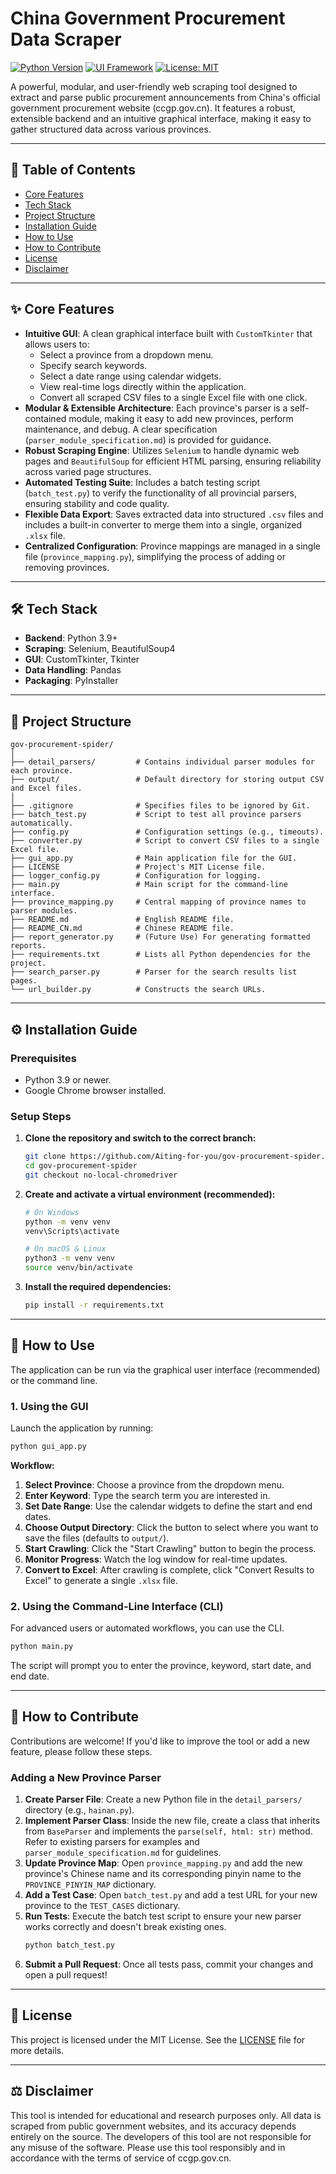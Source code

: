 # China Government Procurement Data Scraper

[![Python Version](https://img.shields.io/badge/python-3.9+-blue.svg)](https://www.python.org/downloads/)
[![UI Framework](https://img.shields.io/badge/UI-CustomTkinter-blue)](https://github.com/TomSchimansky/CustomTkinter)
[![License: MIT](https://img.shields.io/badge/License-MIT-yellow.svg)](https://opensource.org/licenses/MIT)

A powerful, modular, and user-friendly web scraping tool designed to extract and parse public procurement announcements from China's official government procurement website (ccgp.gov.cn). It features a robust, extensible backend and an intuitive graphical interface, making it easy to gather structured data across various provinces.

---

## 📖 Table of Contents

- [Core Features](#-core-features)
- [Tech Stack](#-tech-stack)
- [Project Structure](#-project-structure)
- [Installation Guide](#-installation-guide)
- [How to Use](#-how-to-use)
- [How to Contribute](#-how-to-contribute)
- [License](#-license)
- [Disclaimer](#-disclaimer)

---

## ✨ Core Features

- **Intuitive GUI**: A clean graphical interface built with `CustomTkinter` that allows users to:
  - Select a province from a dropdown menu.
  - Specify search keywords.
  - Select a date range using calendar widgets.
  - View real-time logs directly within the application.
  - Convert all scraped CSV files to a single Excel file with one click.
- **Modular & Extensible Architecture**: Each province's parser is a self-contained module, making it easy to add new provinces, perform maintenance, and debug. A clear specification (`parser_module_specification.md`) is provided for guidance.
- **Robust Scraping Engine**: Utilizes `Selenium` to handle dynamic web pages and `BeautifulSoup` for efficient HTML parsing, ensuring reliability across varied page structures.
- **Automated Testing Suite**: Includes a batch testing script (`batch_test.py`) to verify the functionality of all provincial parsers, ensuring stability and code quality.
- **Flexible Data Export**: Saves extracted data into structured `.csv` files and includes a built-in converter to merge them into a single, organized `.xlsx` file.
- **Centralized Configuration**: Province mappings are managed in a single file (`province_mapping.py`), simplifying the process of adding or removing provinces.

---

## 🛠️ Tech Stack

- **Backend**: Python 3.9+
- **Scraping**: Selenium, BeautifulSoup4
- **GUI**: CustomTkinter, Tkinter
- **Data Handling**: Pandas
- **Packaging**: PyInstaller

---

## 📁 Project Structure

```
gov-procurement-spider/
│
├── detail_parsers/         # Contains individual parser modules for each province.
├── output/                 # Default directory for storing output CSV and Excel files.
│
├── .gitignore              # Specifies files to be ignored by Git.
├── batch_test.py           # Script to test all province parsers automatically.
├── config.py               # Configuration settings (e.g., timeouts).
├── converter.py            # Script to convert CSV files to a single Excel file.
├── gui_app.py              # Main application file for the GUI.
├── LICENSE                 # Project's MIT License file.
├── logger_config.py        # Configuration for logging.
├── main.py                 # Main script for the command-line interface.
├── province_mapping.py     # Central mapping of province names to parser modules.
├── README.md               # English README file.
├── README_CN.md            # Chinese README file.
├── report_generator.py     # (Future Use) For generating formatted reports.
├── requirements.txt        # Lists all Python dependencies for the project.
├── search_parser.py        # Parser for the search results list pages.
└── url_builder.py          # Constructs the search URLs.
```

---

## ⚙️ Installation Guide

### Prerequisites

- Python 3.9 or newer.
- Google Chrome browser installed.

### Setup Steps

1.  **Clone the repository and switch to the correct branch:**
    ```bash
    git clone https://github.com/Aiting-for-you/gov-procurement-spider.git
    cd gov-procurement-spider
    git checkout no-local-chromedriver
    ```

2.  **Create and activate a virtual environment (recommended):**
    ```bash
    # On Windows
    python -m venv venv
    venv\Scripts\activate

    # On macOS & Linux
    python3 -m venv venv
    source venv/bin/activate
    ```

3.  **Install the required dependencies:**
    ```bash
    pip install -r requirements.txt
    ```

---

## 🚀 How to Use

The application can be run via the graphical user interface (recommended) or the command line.

### 1. Using the GUI

Launch the application by running:
```bash
python gui_app.py
```

**Workflow:**
1.  **Select Province**: Choose a province from the dropdown menu.
2.  **Enter Keyword**: Type the search term you are interested in.
3.  **Set Date Range**: Use the calendar widgets to define the start and end dates.
4.  **Choose Output Directory**: Click the button to select where you want to save the files (defaults to `output/`).
5.  **Start Crawling**: Click the "Start Crawling" button to begin the process.
6.  **Monitor Progress**: Watch the log window for real-time updates.
7.  **Convert to Excel**: After crawling is complete, click "Convert Results to Excel" to generate a single `.xlsx` file.

### 2. Using the Command-Line Interface (CLI)

For advanced users or automated workflows, you can use the CLI.
```bash
python main.py
```
The script will prompt you to enter the province, keyword, start date, and end date.

---

## 🤝 How to Contribute

Contributions are welcome! If you'd like to improve the tool or add a new feature, please follow these steps.

### Adding a New Province Parser

1.  **Create Parser File**: Create a new Python file in the `detail_parsers/` directory (e.g., `hainan.py`).
2.  **Implement Parser Class**: Inside the new file, create a class that inherits from `BaseParser` and implements the `parse(self, html: str)` method. Refer to existing parsers for examples and `parser_module_specification.md` for guidelines.
3.  **Update Province Map**: Open `province_mapping.py` and add the new province's Chinese name and its corresponding pinyin name to the `PROVINCE_PINYIN_MAP` dictionary.
4.  **Add a Test Case**: Open `batch_test.py` and add a test URL for your new province to the `TEST_CASES` dictionary.
5.  **Run Tests**: Execute the batch test script to ensure your new parser works correctly and doesn't break existing ones.
    ```bash
    python batch_test.py
    ```
6.  **Submit a Pull Request**: Once all tests pass, commit your changes and open a pull request!

---

## 📜 License

This project is licensed under the MIT License. See the [LICENSE](LICENSE) file for more details.

---

## ⚖️ Disclaimer

This tool is intended for educational and research purposes only. All data is scraped from public government websites, and its accuracy depends entirely on the source. The developers of this tool are not responsible for any misuse of the software. Please use this tool responsibly and in accordance with the terms of service of ccgp.gov.cn.

